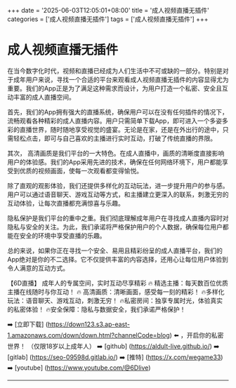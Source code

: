 +++
date = '2025-06-03T12:05:01+08:00'
title = '成人视频直播无插件'
categories = ['成人视频直播无插件']
tags = ['成人视频直播无插件']
+++

# 成人视频直播无插件

在当今数字化时代，视频和直播已经成为人们生活中不可或缺的一部分。特别是对于成年用户来说，寻找一个合适的平台来观看成人视频直播无插件的内容显得尤为重要。我们的App正是为了满足这种需求而设计，为用户打造一个私密、安全且互动丰富的成人直播空间。

首先，我们的App拥有强大的直播系统，确保用户可以在没有任何插件的情况下，流畅观看各种精彩的成人直播内容。用户只需简单下载App，即可进入一个多姿多彩的直播世界，随时随地享受视觉的盛宴。无论是在家，还是在外出行的途中，只需轻松点击，即可与自己喜欢的主播进行实时互动，打破了传统直播的界限。

其次， 高清画质是我们平台的一大特色。在成人直播中，画质的清晰度直接影响用户的体验感。我们的App采用先进的技术，确保在任何网络环境下，用户都能享受到优质的视频画面，使每一次观看都变得愉悦。

除了直观的观影体验，我们还提供多样化的互动玩法，进一步提升用户的参与感。用户可以通过语音聊天、游戏互动等方式，和主播建立更深入的联系，刺激无穷的互动体验，让每次直播都充满惊喜与乐趣。

隐私保护是我们平台的重中之重。我们彻底理解成年用户在寻找成人直播内容时对隐私与安全的关注。为此，我们承诺将严格保护用户的个人数据，确保每位用户都能在安全的环境中享受直播的乐趣。

总的来说，如果你正在寻找一个安全、易用且精彩纷呈的成人直播平台，我们的App绝对是你的不二选择。它不仅提供丰富的内容选择，还用心让每位用户体验到令人满意的互动方式。

【6D直播】
成年人的专属空间，实时互动尽享精彩
🔥 精选主播：每天数百位优质主播在线随时与你互动！
🔥 高清画质：清晰画面，感受每一刻的精彩！
🔥多样化玩法：语音聊天、游戏互动，刺激无穷！
🔥私密房间：独享专属时光，体验真实的私密体验！
🔥安全保障：隐私与数据安全，我们承诺严格保护！

➡️ [立即下载] (https://down123.s3.ap-east-1.amazonaws.com/down/down.html?channelCode=blog) ⬅️ ，开启你的私密世界！
（仅限18岁以上成年人）
➡️ [github] (https://aldult-live.github.io/)
➡️ [gitlab] (https://seo-09598d.gitlab.io/)
➡️ [推特] (https://x.com/wegame33)
➡️ [youtube] (https://www.youtube.com/@6Dlive)

---
